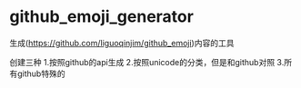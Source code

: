 # github_emoji_generator
生成(https://github.com/liguoqinjim/github_emoji)内容的工具

创建三种
1.按照github的api生成
2.按照unicode的分类，但是和github对照
3.所有github特殊的